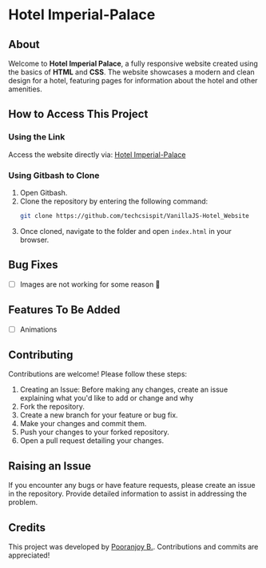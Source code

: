 # Hotel Imperial-Palace

## About
Welcome to **Hotel Imperial Palace**, a fully responsive website created using the basics of **HTML** and **CSS**. The website showcases a modern and clean design for a hotel, featuring pages for information about the hotel and other amenities.

## How to Access This Project

### Using the Link
Access the website directly via:
[Hotel Imperial-Palace](https://pooranjoyb.github.io/Hotel_ImperialPalace/)

### Using Gitbash to Clone
1. Open Gitbash.
2. Clone the repository by entering the following command:
   ```bash
   git clone https://github.com/techcsispit/VanillaJS-Hotel_Website
   ```
3. Once cloned, navigate to the folder and open `index.html` in your browser.

## Bug Fixes
- [ ] Images are not working for some reason 🤔

## Features To Be Added
- [ ] Animations

## Contributing
Contributions are welcome! Please follow these steps:
1. Creating an Issue: Before making any changes, create an issue explaining what you'd like to add or change and why
2. Fork the repository.
3. Create a new branch for your feature or bug fix.
4. Make your changes and commit them.
5. Push your changes to your forked repository.
6. Open a pull request detailing your changes.

## Raising an Issue
If you encounter any bugs or have feature requests, please create an issue in the repository. Provide detailed information to assist in addressing the problem.

## Credits
This project was developed by [Pooranjoy B.](https://github.com/pooranjoyb/Hotel_ImperialPalace). Contributions and commits are appreciated!
